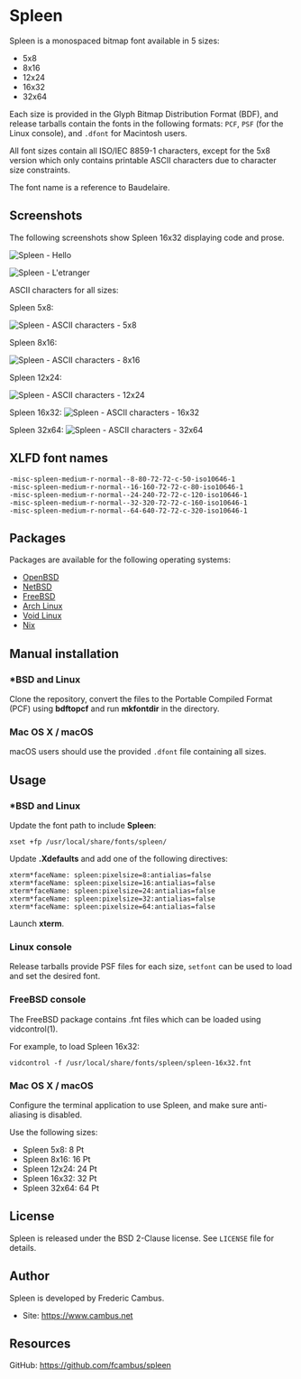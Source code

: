 # Spleen

Spleen is a monospaced bitmap font available in 5 sizes:

- 5x8
- 8x16
- 12x24
- 16x32
- 32x64

Each size is provided in the Glyph Bitmap Distribution Format (BDF), and
release tarballs contain the fonts in the following formats: `PCF`, `PSF`
(for the Linux console), and `.dfont` for Macintosh users.

All font sizes contain all ISO/IEC 8859-1 characters, except for the 5x8
version which only contains printable ASCII characters due to character
size constraints.

The font name is a reference to Baudelaire.

## Screenshots

The following screenshots show Spleen 16x32 displaying code and prose.

![Spleen - Hello][1]

![Spleen - L'etranger][2]

ASCII characters for all sizes:

Spleen 5x8:

![Spleen - ASCII characters - 5x8][3]

Spleen 8x16:

![Spleen - ASCII characters - 8x16][4]

Spleen 12x24:

![Spleen - ASCII characters - 12x24][5]

Spleen 16x32:
![Spleen - ASCII characters - 16x32][6]

Spleen 32x64:
![Spleen - ASCII characters - 32x64][7]

## XLFD font names

```
-misc-spleen-medium-r-normal--8-80-72-72-c-50-iso10646-1
-misc-spleen-medium-r-normal--16-160-72-72-c-80-iso10646-1
-misc-spleen-medium-r-normal--24-240-72-72-c-120-iso10646-1
-misc-spleen-medium-r-normal--32-320-72-72-c-160-iso10646-1
-misc-spleen-medium-r-normal--64-640-72-72-c-320-iso10646-1
```

## Packages

Packages are available for the following operating systems:

- [OpenBSD][8]
- [NetBSD][9]
- [FreeBSD][10]
- [Arch Linux][11]
- [Void Linux][12]
- [Nix][13]

## Manual installation

### *BSD and Linux

Clone the repository, convert the files to the Portable Compiled Format
(PCF) using **bdftopcf** and run **mkfontdir** in the directory.

### Mac OS X / macOS

macOS users should use the provided `.dfont` file containing all sizes.

## Usage

### *BSD and Linux

Update the font path to include **Spleen**:

	xset +fp /usr/local/share/fonts/spleen/

Update **.Xdefaults** and add one of the following directives:

	xterm*faceName: spleen:pixelsize=8:antialias=false
	xterm*faceName: spleen:pixelsize=16:antialias=false
	xterm*faceName: spleen:pixelsize=24:antialias=false
	xterm*faceName: spleen:pixelsize=32:antialias=false
	xterm*faceName: spleen:pixelsize=64:antialias=false

Launch **xterm**.

### Linux console

Release tarballs provide PSF files for each size, `setfont` can be used
to load and set the desired font.

### FreeBSD console

The FreeBSD package contains .fnt files which can be loaded using
vidcontrol(1).

For example, to load Spleen 16x32:

	vidcontrol -f /usr/local/share/fonts/spleen/spleen-16x32.fnt

### Mac OS X / macOS

Configure the terminal application to use Spleen, and make sure anti-aliasing
is disabled.

Use the following sizes:

- Spleen 5x8: 8 Pt
- Spleen 8x16: 16 Pt
- Spleen 12x24: 24 Pt
- Spleen 16x32: 32 Pt
- Spleen 32x64: 64 Pt

## License

Spleen is released under the BSD 2-Clause license. See `LICENSE` file for
details.

## Author

Spleen is developed by Frederic Cambus.

- Site: https://www.cambus.net

## Resources

GitHub: https://github.com/fcambus/spleen

[1]: https://www.cambus.net/content/2018/09/spleen-hello.png
[2]: https://www.cambus.net/content/2018/09/spleen-etranger.png
[3]: https://www.cambus.net/files/spleen/spleen-5x8.png
[4]: https://www.cambus.net/files/spleen/spleen-8x16.png
[5]: https://www.cambus.net/files/spleen/spleen-12x24.png
[6]: https://www.cambus.net/files/spleen/spleen-16x32.png
[7]: https://www.cambus.net/files/spleen/spleen-32x64.png
[8]: https://cvsweb.openbsd.org/cgi-bin/cvsweb/ports/fonts/spleen/
[9]: http://pkgsrc.se/fonts/spleen
[10]: https://www.freshports.org/x11-fonts/spleen/
[11]: https://aur.archlinux.org/packages/bdf-spleen/
[12]: https://github.com/void-linux/void-packages/tree/master/srcpkgs/font-spleen
[13]: https://github.com/NixOS/nixpkgs/tree/master/pkgs/data/fonts/spleen
